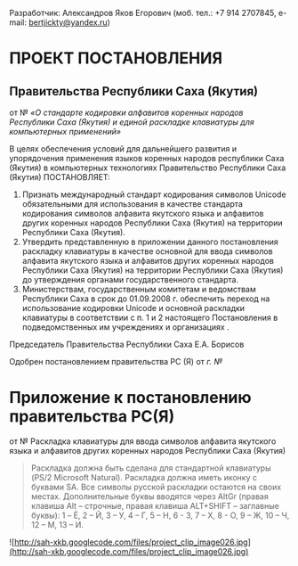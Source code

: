 Разработчик: Александров Яков Егорович (моб. тел.: +7 914 2707845,
e-mail: bertjickty@yandex.ru)


# ПРОЕКТ ПОСТАНОВЛЕНИЯ #
## Правительства Республики Саха (Якутия) ##
от  № _«О стандарте кодировки алфавитов коренных народов Республики Саха (Якутия) и единой раскладке клавиатуры для компьютерных применений»_

В целях обеспечения условий для дальнейшего развития и упорядочения применения языков коренных народов республики Саха (Якутия) в компьютерных технологиях Правительство Республики Саха (Якутия) ПОСТАНОВЛЯЕТ:

  1. При­знать международный стандарт кодирования символов Unicode обязательными для использования в качестве стандарта кодирования символов алфа­вита якутского языка и алфавитов других коренных народов Республики Саха (Якутия) на территории Республики Саха (Якутия).
  1. Утвердить представленную в приложении данного постановления раскладку клавиатуры в качестве основной для ввода символов алфа­вита якутского языка и алфавитов других коренных народов Республики Саха (Якутия) на территории Республики Саха (Якутия) до утверждения органами государственного стандарта.
  1. Министерствам, государственным комитетам и ведомст­вам Республики Саха в срок до 01.09.2008 г. обеспечить переход на использование кодировки Unicode и основной раскладки клавиатуры в соответствии с п. 1 и 2 настоящего Постановления в подведомственных им учреждениях и организациях .



Председатель Правительства Республики Саха                           Е.А. Борисов




Одобрен постановлением
правительства РС (Я)
от _г. №_

# Приложение к постановлению правительства РС(Я) #
от  № 
Раскладка клавиатуры для ввода символов алфа­вита якутского языка и алфавитов других коренных народов Республики Саха (Якутия)

> Раскладка должна быть сделана для стандартной клавиатуры (PS/2 Microsoft Natural). Раскладка должна иметь иконку с буквами SA. Все символы русской раскладки остаются на своих местах. Дополнительные буквы вводятся через AltGr (правая клавиша Alt – строчные, правая клавиша ALT+SHIFT – заглавные буквы):
1  – Ё, 2 – Й, 3 – У, 4 – Г, 5 – Н, 6 - З, 7 – Х, 8 - О, 9 – Ж, 10 – Ч, 12 – М, 13 – И.

![http://sah-xkb.googlecode.com/files/project_clip_image026.jpg](http://sah-xkb.googlecode.com/files/project_clip_image026.jpg)